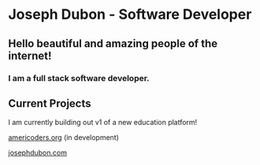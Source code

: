 # Joseph Dubon - Software Developer

## Hello beautiful and amazing people of the internet!

### I am a full stack software developer.

## Current Projects
I am currently building out v1 of a new education platform!

[americoders.org](https://americoders.org) (in development)

[josephdubon.com](https://www.josephdubon.com)
